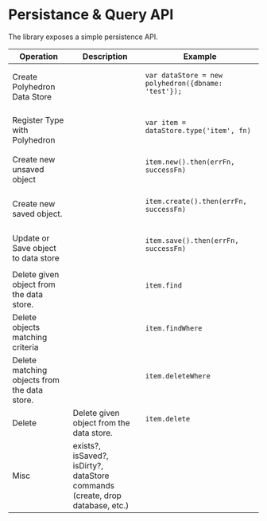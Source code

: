 # Persistance & Query API 

The library exposes a simple persistence API.

<table>
    <thead>
        <tr>
            <th>
                Operation
            </th>
            <th>
                Description
            </th>
            <th>
                Example
            </th>
        </tr>
    </thead>
    <tbody>
        <tr>
            <td>
                <div>
                    Create Polyhedron Data Store
                </div>
            </td>
            <td></td>
            <td>
                <pre>
<code>var dataStore = new polyhedron({dbname: 'test'});</code>
                </pre>
            </td>
        </tr>
        <tr>
            <td>
                <div>
                    Register Type with Polyhedron
                </div>
            </td>
            <td></td>
            <td>
                <pre>
<code>var item = dataStore.type('item', fn)</code>
                </pre>
            </td>
        </tr>
        <tr>
            <td>
                <div>
                    Create new unsaved object
                </div>
            </td>
            <td></td>
            <td>
                <pre>
<code>item.new().then(errFn, successFn)</code>
                </pre>
            </td>
        </tr>
        <tr>
            <td>
                <div>
                    Create new saved object.
                </div>
            </td>
            <td></td>
            <td>
                <pre>
<code>item.create().then(errFn, successFn)</code>
                </pre>
            </td>
        </tr>
        <tr>
            <td>
                <div>
                    Update or Save object to data store
                </div>
            </td>
            <td></td>
            <td>
                <pre>
<code>item.save().then(errFn, successFn)</code>
                </pre>
            </td>
        </tr>
        <tr>
            <td><div>Delete given object from the data store.</div></td>
            <td></td>
            <td>
                <pre>
<code>item.find</code>
                </pre>
            </td>
        </tr>
        <tr>
            <td><div>Delete objects matching criteria</div></td>
            <td></td>
            <td>
                <pre>
<code>item.findWhere</code>
                </pre>
            </td>
        </tr>
        <tr>
            <td><div>Delete matching objects from the data store.</div></td>
            <td></td>
            <td>
                <pre>
<code>item.deleteWhere</code>
                </pre>
            </td>
        </tr>
        <tr>
            <td>Delete</td>
            <td>Delete given object from the data store.</td>
            <td>
                <pre>
<code>item.delete</code>
                </pre>
            </td>
        </tr>
        <tr>
            <td><div>Misc</div></td>
            <td>exists?, isSaved?, isDirty?, dataStore commands (create, drop database, etc.)</td>
            <td>
                <pre>
<code></code>
                </pre>
            </td>
        </tr>
    </tbody>
</table>
